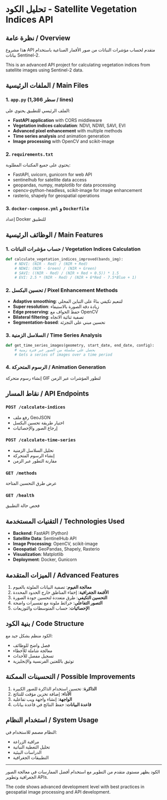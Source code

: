 # تحليل الكود - Satellite Vegetation Indices API

## نظرة عامة / Overview
هذا مشروع API متقدم لحساب مؤشرات النباتات من صور الأقمار الصناعية باستخدام بيانات Sentinel-2.

This is an advanced API project for calculating vegetation indices from satellite images using Sentinel-2 data.

## الملفات الرئيسية / Main Files

### 1. `app.py` (1,366 سطر / lines)
الملف الرئيسي للتطبيق يحتوي على:
- **FastAPI application** with CORS middleware
- **Vegetation indices calculation**: NDVI, NDWI, SAVI, EVI
- **Advanced pixel enhancement** with multiple methods
- **Time series analysis** and animation generation
- **Image processing** with OpenCV and scikit-image

### 2. `requirements.txt`
يحتوي على جميع المكتبات المطلوبة:
- FastAPI, uvicorn, gunicorn for web API
- sentinelhub for satellite data access
- geopandas, numpy, matplotlib for data processing
- opencv-python-headless, scikit-image for image enhancement
- rasterio, shapely for geospatial operations

### 3. `docker-compose.yml` و `Dockerfile`
إعداد Docker للتطبيق

## الوظائف الرئيسية / Main Features

### 1. حساب مؤشرات النباتات / Vegetation Indices Calculation
```python
def calculate_vegetation_indices_improved(bands_img):
    # NDVI: (NIR - Red) / (NIR + Red)
    # NDWI: (NIR - Green) / (NIR + Green) 
    # SAVI: ((NIR - Red) / (NIR + Red + 0.5)) * 1.5
    # EVI: 2.5 * (NIR - Red) / (NIR + 6*Red - 7.5*Blue + 1)
```

### 2. تحسين البكسل / Pixel Enhancement Methods
- **Adaptive smoothing**: لتنعيم تكيفي بناءً على التباين المحلي
- **Super resolution**: زيادة دقة الصورة بالاستيفاء
- **Edge preserving**: حفظ الحواف مع OpenCV
- **Bilateral filtering**: تصفية ثنائية الاتجاه
- **Segmentation-based**: تحسين مبني على التجزئة

### 3. السلاسل الزمنية / Time Series Analysis
```python
def get_time_series_images(geometry, start_date, end_date, config):
    # يحصل على سلسلة من الصور عبر فترة زمنية
    # Gets a series of images over a time period
```

### 4. الرسوم المتحركة / Animation Generation
إنشاء رسوم متحركة GIF لتطور المؤشرات عبر الزمن

## نقاط المسار / API Endpoints

### `POST /calculate-indices`
- رفع ملف GeoJSON
- اختيار طريقة تحسين البكسل
- إرجاع الصور والإحصائيات

### `POST /calculate-time-series`
- تحليل السلاسل الزمنية
- إنشاء الرسوم المتحركة
- مقارنة التطور عبر الزمن

### `GET /methods`
عرض طرق التحسين المتاحة

### `GET /health`
فحص حالة التطبيق

## التقنيات المستخدمة / Technologies Used

- **Backend**: FastAPI (Python)
- **Satellite Data**: SentinelHub API
- **Image Processing**: OpenCV, scikit-image
- **Geospatial**: GeoPandas, Shapely, Rasterio
- **Visualization**: Matplotlib
- **Deployment**: Docker, Gunicorn

## الميزات المتقدمة / Advanced Features

1. **معالجة الغيوم**: تصفية البيانات الملوثة بالغيوم
2. **الأقنعة الجغرافية**: إخفاء المناطق خارج الحدود المحددة
3. **التحسين التكيفي**: طرق متعددة لتحسين جودة الصورة
4. **التصور التفاعلي**: خرائط ملونة مع تفسيرات واضحة
5. **الإحصائيات**: حساب المتوسطات والتوزيعات

## بنية الكود / Code Structure

الكود منظم بشكل جيد مع:
- فصل واضح للوظائف
- معالجة شاملة للأخطاء
- تسجيل مفصل للأحداث
- توثيق باللغتين الفرنسية والإنجليزية

## التحسينات الممكنة / Possible Improvements

1. **الذاكرة**: تحسين استخدام الذاكرة للصور الكبيرة
2. **الأداء**: إضافة تخزين مؤقت للنتائج
3. **الواجهة**: إنشاء واجهة ويب تفاعلية
4. **قاعدة البيانات**: حفظ النتائج في قاعدة بيانات

## استخدام النظام / System Usage

النظام مصمم للاستخدام في:
- مراقبة الزراعة
- تحليل التغطية النباتية
- الدراسات البيئية
- التطبيقات الجغرافية

---

الكود يظهر مستوى متقدم من التطوير مع استخدام أفضل الممارسات في معالجة الصور الجغرافية وتطوير APIs.

The code shows advanced development level with best practices in geospatial image processing and API development.